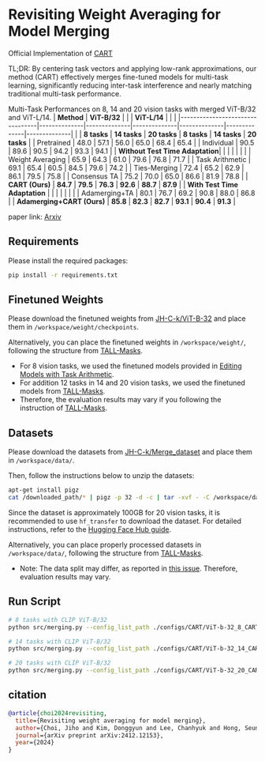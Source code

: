 # Revisiting Weight Averaging for Model Merging

Official Implementation of [CART](https://arxiv.org/abs/2412.12153)

TL;DR:  By centering task vectors and applying low-rank approximations, our method (CART) effectively merges fine-tuned models for multi-task learning, significantly reducing inter-task interference and nearly matching traditional multi-task performance.

Multi-Task Performances on 8, 14 and 20 vision tasks with merged ViT-B/32 and ViT-L/14.
| **Method**                      | **ViT-B/32** |              |              | **ViT-L/14** |              |              |
|---------------------------------|--------------|--------------|--------------|--------------|--------------|--------------|
|                                 | **8 tasks**  | **14 tasks** | **20 tasks** | **8 tasks**  | **14 tasks** | **20 tasks** |
| Pretrained                      | 48.0         | 57.1         | 56.0         | 65.0         | 68.4         | 65.4         |
| Individual                      | 90.5         | 89.6         | 90.5         | 94.2         | 93.3         | 94.1         |
| **Without Test Time Adaptation**|              |              |              |              |              |              |
| Weight Averaging                | 65.9         | 64.3         | 61.0         | 79.6         | 76.8         | 71.7         |
| Task Arithmetic                 | 69.1         | 65.4         | 60.5         | 84.5         | 79.6         | 74.2         |
| Ties-Merging                    | 72.4         | 65.2         | 62.9         | 86.1         | 79.5         | 75.8         |
| Consensus TA                    | 75.2         | 70.0         | 65.0         | 86.6         | 81.9         | 78.8         |
| **CART (Ours)**                 | **84.7**     | **79.5**     | **76.3**     | **92.6**     | **88.7**     | **87.9**     |
| **With Test Time Adaptation**   |              |              |              |              |              |              |
| Adamerging+TA                   | 80.1         | 76.7         | 69.2         | 90.8         | 88.0         | 86.8         |
| **Adamerging+CART (Ours)**      | **85.8**     | **82.3**     | **82.7**     | **93.1**     | **90.4**     | **91.3**     |

paper link: [Arxiv](https://arxiv.org/abs/2412.12153)

## Requirements

Please install the required packages:
```bash
pip install -r requirements.txt
```

## Finetuned Weights

Please download the finetuned weights from [JH-C-k/ViT-B-32](https://huggingface.co/JH-C-k/ViT-B-32/tree/main) and place them in `/workspace/weight/checkpoints`.

Alternatively, you can place the finetuned weights in `/workspace/weight/`, following the structure from [TALL-Masks](https://github.com/nik-dim/tall_masks).

- For 8 vision tasks, we used the finetuned models provided in [Editing Models with Task Arithmetic](https://github.com/mlfoundations/task_vectors).
- For addition 12 tasks in 14 and 20 vision tasks, we used the finetuned models from [TALL-Masks](https://github.com/nik-dim/tall_masks).
- Therefore, the evaluation results may vary if you following the instruction of [TALL-Masks](https://github.com/nik-dim/tall_masks).

## Datasets

Please download the datasets from [JH-C-k/Merge_dataset](https://huggingface.co/datasets/JH-C-k/Merge_dataset) and place them in `/workspace/data/`.

Then, follow the instructions below to unzip the datasets:
```bash
apt-get install pigz
cat /downloaded_path/* | pigz -p 32 -d -c | tar -xvf - -C /workspace/data/
```

Since the dataset is approximately 100GB for 20 vision tasks, it is recommended to use `hf_transfer` to download the dataset. For detailed instructions, refer to the [Hugging Face Hub guide](https://huggingface.co/docs/huggingface_hub/guides/download).

Alternatively, you can place properly processed datasets in `/workspace/data/`, following the structure from [TALL-Masks](https://github.com/nik-dim/tall_masks).

- Note: The data split may differ, as reported in [this issue](https://github.com/nik-dim/tall_masks/issues/1). Therefore, evaluation results may vary.

## Run Script

```bash
# 8 tasks with CLIP ViT-B/32
python src/merging.py --config_list_path ./configs/CART/ViT-b-32_8_CART.yaml

# 14 tasks with CLIP ViT-B/32
python src/merging.py --config_list_path ./configs/CART/ViT-b-32_14_CART.yaml

# 20 tasks with CLIP ViT-B/32
python src/merging.py --config_list_path ./configs/CART/ViT-b-32_20_CART.yaml
```


## citation
```bibtex
@article{choi2024revisiting,
  title={Revisiting weight averaging for model merging},
  author={Choi, Jiho and Kim, Donggyun and Lee, Chanhyuk and Hong, Seunghoon},
  journal={arXiv preprint arXiv:2412.12153},
  year={2024}
}
```
